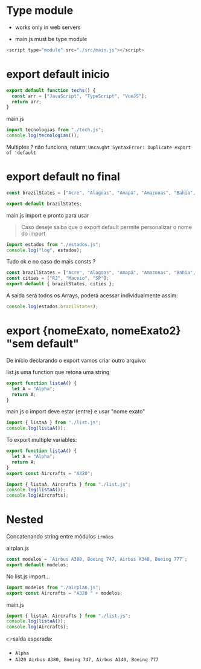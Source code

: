 # Type module

- works only in web servers

- main.js must be type module

```js
<script type="module" src="./src/main.js"></script>
```

# export default inicio

```js
export default function techs() {
  const arr = ["JavaScript", "TypeScript", "VueJS"];
  return arr;
}
```

main.js

```js
import tecnologias from "./tech.js";
console.log(tecnologias());
```

Multiples ? não funciona, return:
`Uncaught SyntaxError: Duplicate export of 'default`

# export default no final

```js
const brazilStates = ["Acre", "Alagoas", "Amapá", "Amazonas", "Bahia", "Ceará"];

export default brazilStates;
```

main.js import e pronto para usar

> Caso deseje saiba que o export default permite personalizar o nome do import

```js
import estados from "./estados.js";
console.log("log", estados);
```

Tudo ok e no caso de mais consts ?

```js
const brazilStates = ["Acre", "Alagoas", "Amapá", "Amazonas", "Bahia", "Ceará"];
const cities = ["RJ", "Maceio", "SP"];
export default { brazilStates, cities };
```

A saída será todos os Arrays, poderá acessar individualmente assim:

```js
console.log(estados.brazilStates);
```

# export {nomeExato, nomeExato2} "sem default"

De início declarando o export vamos criar outro arquivo:

list.js uma function que retona uma string

```js
export function listaA() {
  let A = "Alpha";
  return A;
}
```

main.js o import deve estar {entre} e usar "nome exato"

```js
import { listaA } from "./list.js";
console.log(listaA());
```

To export multiple variables:

```js
export function listaA() {
  let A = "Alpha";
  return A;
}
export const Aircrafts = "A320";
```

```js
import { listaA, Aircrafts } from "./list.js";
console.log(listaA());
console.log(Aircrafts);
```

# Nested

Concatenando string entre módulos `irmãos`

airplan.js

```js
const modelos = `Airbus A380, Boeing 747, Airbus A340, Boeing 777`;
export default modelos;
```

No list.js import...

```js
import modelos from "./airplan.js";
export const Aircrafts = "A320 " + modelos;
```

main.js

```js
import { listaA, Aircrafts } from "./list.js";
console.log(listaA());
console.log(Aircrafts);
```

👉saída esperada:

- `Alpha`
- `A320 Airbus A380, Boeing 747, Airbus A340, Boeing 777`

